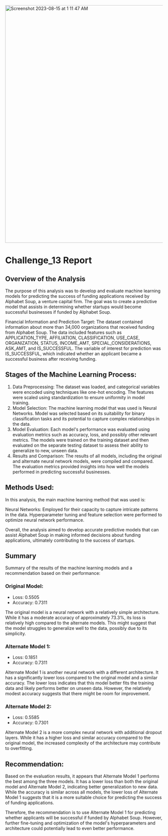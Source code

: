 <img width="760" alt="Screenshot 2023-08-15 at 1 11 47 AM" src="https://github.com/P4RASTOO/Challenge_13/assets/132952512/6adf6def-d456-4a9a-a833-2b079ca9383f">

# Challenge_13 Report
## Overview of the Analysis
The purpose of this analysis was to develop and evaluate machine learning models for predicting the success of funding applications received by Alphabet Soup, a venture capital firm. The goal was to create a predictive model that assists in determining whether startups would become successful businesses if funded by Alphabet Soup.

Financial Information and Prediction Target:
The dataset contained information about more than 34,000 organizations that received funding from Alphabet Soup. The data included features such as APPLICATION_TYPE, AFFILIATION, CLASSIFICATION, USE_CASE, ORGANIZATION, STATUS, INCOME_AMT, SPECIAL_CONSIDERATIONS, ASK_AMT, and IS_SUCCESSFUL. The variable of interest for prediction was IS_SUCCESSFUL, which indicated whether an applicant became a successful business after receiving funding.

## Stages of the Machine Learning Process:
1) Data Preprocessing: The dataset was loaded, and categorical variables were encoded using techniques like one-hot encoding. The features were scaled using standardization to ensure uniformity in model training.
2) Model Selection: The machine learning model that was used is Neural Networks. Model was selected based on its suitability for binary classification tasks and its potential to capture complex relationships in the data.
3) Model Evaluation: Each model's performance was evaluated using evaluation metrics such as accuracy, loss, and possibly other relevant metrics. The models were trained on the training dataset and then evaluated on the separate testing dataset to assess their ability to generalize to new, unseen data.
6) Results and Comparison: The results of all models, including the original and alternate neural network models, were compiled and compared. The evaluation metrics provided insights into how well the models performed in predicting successful businesses.

## Methods Used:
In this analysis, the main machine learning method that was used is:

Neural Networks: Employed for their capacity to capture intricate patterns in the data. Hyperparameter tuning and feature selection were performed to optimize neural network performance.

Overall, the analysis aimed to develop accurate predictive models that can assist Alphabet Soup in making informed decisions about funding applications, ultimately contributing to the success of startups.

## Summary
Summary of the results of the machine learning models and a recommendation based on their performance:
### Original Model:

* Loss: 0.5505
* Accuracy: 0.7311
  
The original model is a neural network with a relatively simple architecture. While it has a moderate accuracy of approximately 73.3%, its loss is relatively high compared to the alternate models. This might suggest that the model struggles to generalize well to the data, possibly due to its simplicity.

### Alternate Model 1:

* Loss: 0.1851
* Accuracy: 0.7311
  
Alternate Model 1 is another neural network with a different architecture. It has a significantly lower loss compared to the original model and a similar accuracy. The lower loss indicates that this model better fits the training data and likely performs better on unseen data. However, the relatively modest accuracy suggests that there might be room for improvement.

### Alternate Model 2:

* Loss: 0.5585
* Accuracy: 0.7301
  
Alternate Model 2 is a more complex neural network with additional dropout layers. While it has a higher loss and similar accuracy compared to the original model, the increased complexity of the architecture may contribute to overfitting.

## Recommendation:
Based on the evaluation results, it appears that Alternate Model 1 performs the best among the three models. It has a lower loss than both the original model and Alternate Model 2, indicating better generalization to new data. While the accuracy is similar across all models, the lower loss of Alternate Model 1 suggests that it is a more suitable choice for predicting the success of funding applications.

Therefore, the recommendation is to use Alternate Model 1 for predicting whether applicants will be successful if funded by Alphabet Soup. However, further fine-tuning and optimization of the model's hyperparameters and architecture could potentially lead to even better performance.


